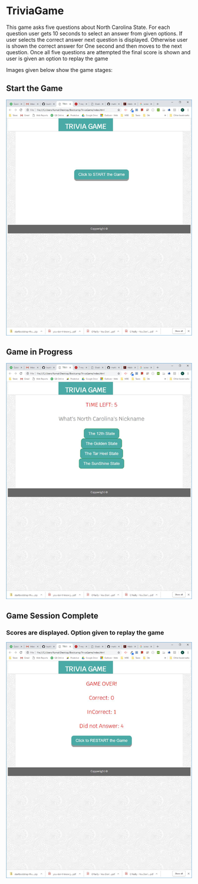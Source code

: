 # TriviaGame

This game asks five questions about North Carolina State. For each question user gets 10 seconds to select an answer from given options. If user selects the correct answer next question is displayed. Otherwise user is shown the correct answer for One second and then moves to the next question.
Once all five questions are attempted the final score is shown and user is given an option to replay the game

Images given below show the game stages:

## Start the Game

![Click to Start the Game](./assets/images/StartImage.jpg)

## Game in Progress

![Game in Progress](./assets/images/GameActive.jpg)

## Game Session Complete

### Scores are displayed. Option given to replay the game

![Game Over](./assets/images/GameOver.jpg)
